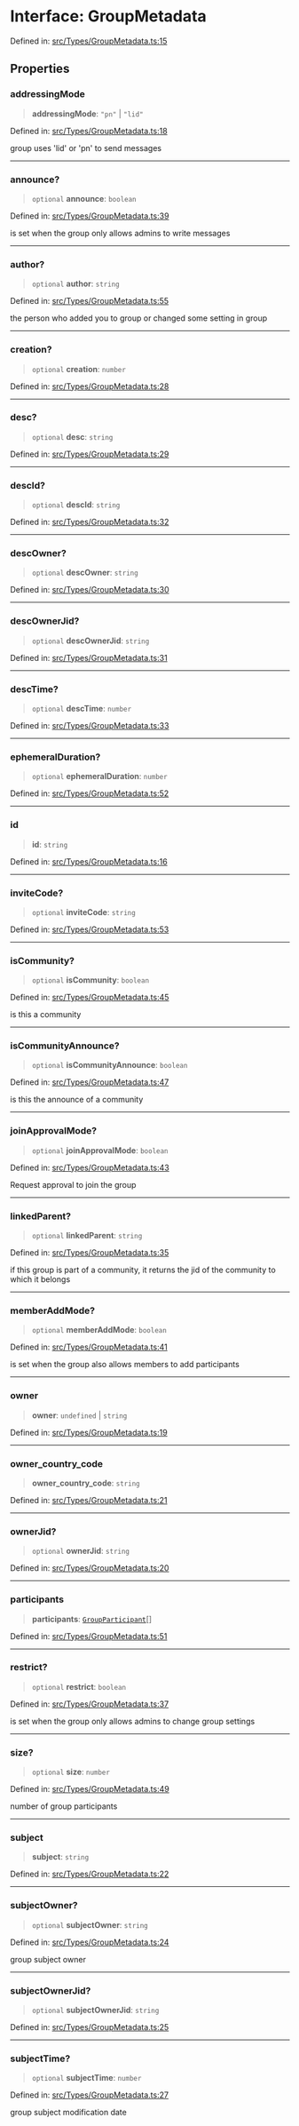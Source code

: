# Interface: GroupMetadata

Defined in: [src/Types/GroupMetadata.ts:15](https://github.com/Fokusdotid/bail/blob/0fe6346a5ff68a74eb71890335c982b44e2da604/src/Types/GroupMetadata.ts#L15)

## Properties

### addressingMode

> **addressingMode**: `"pn"` \| `"lid"`

Defined in: [src/Types/GroupMetadata.ts:18](https://github.com/Fokusdotid/bail/blob/0fe6346a5ff68a74eb71890335c982b44e2da604/src/Types/GroupMetadata.ts#L18)

group uses 'lid' or 'pn' to send messages

***

### announce?

> `optional` **announce**: `boolean`

Defined in: [src/Types/GroupMetadata.ts:39](https://github.com/Fokusdotid/bail/blob/0fe6346a5ff68a74eb71890335c982b44e2da604/src/Types/GroupMetadata.ts#L39)

is set when the group only allows admins to write messages

***

### author?

> `optional` **author**: `string`

Defined in: [src/Types/GroupMetadata.ts:55](https://github.com/Fokusdotid/bail/blob/0fe6346a5ff68a74eb71890335c982b44e2da604/src/Types/GroupMetadata.ts#L55)

the person who added you to group or changed some setting in group

***

### creation?

> `optional` **creation**: `number`

Defined in: [src/Types/GroupMetadata.ts:28](https://github.com/Fokusdotid/bail/blob/0fe6346a5ff68a74eb71890335c982b44e2da604/src/Types/GroupMetadata.ts#L28)

***

### desc?

> `optional` **desc**: `string`

Defined in: [src/Types/GroupMetadata.ts:29](https://github.com/Fokusdotid/bail/blob/0fe6346a5ff68a74eb71890335c982b44e2da604/src/Types/GroupMetadata.ts#L29)

***

### descId?

> `optional` **descId**: `string`

Defined in: [src/Types/GroupMetadata.ts:32](https://github.com/Fokusdotid/bail/blob/0fe6346a5ff68a74eb71890335c982b44e2da604/src/Types/GroupMetadata.ts#L32)

***

### descOwner?

> `optional` **descOwner**: `string`

Defined in: [src/Types/GroupMetadata.ts:30](https://github.com/Fokusdotid/bail/blob/0fe6346a5ff68a74eb71890335c982b44e2da604/src/Types/GroupMetadata.ts#L30)

***

### descOwnerJid?

> `optional` **descOwnerJid**: `string`

Defined in: [src/Types/GroupMetadata.ts:31](https://github.com/Fokusdotid/bail/blob/0fe6346a5ff68a74eb71890335c982b44e2da604/src/Types/GroupMetadata.ts#L31)

***

### descTime?

> `optional` **descTime**: `number`

Defined in: [src/Types/GroupMetadata.ts:33](https://github.com/Fokusdotid/bail/blob/0fe6346a5ff68a74eb71890335c982b44e2da604/src/Types/GroupMetadata.ts#L33)

***

### ephemeralDuration?

> `optional` **ephemeralDuration**: `number`

Defined in: [src/Types/GroupMetadata.ts:52](https://github.com/Fokusdotid/bail/blob/0fe6346a5ff68a74eb71890335c982b44e2da604/src/Types/GroupMetadata.ts#L52)

***

### id

> **id**: `string`

Defined in: [src/Types/GroupMetadata.ts:16](https://github.com/Fokusdotid/bail/blob/0fe6346a5ff68a74eb71890335c982b44e2da604/src/Types/GroupMetadata.ts#L16)

***

### inviteCode?

> `optional` **inviteCode**: `string`

Defined in: [src/Types/GroupMetadata.ts:53](https://github.com/Fokusdotid/bail/blob/0fe6346a5ff68a74eb71890335c982b44e2da604/src/Types/GroupMetadata.ts#L53)

***

### isCommunity?

> `optional` **isCommunity**: `boolean`

Defined in: [src/Types/GroupMetadata.ts:45](https://github.com/Fokusdotid/bail/blob/0fe6346a5ff68a74eb71890335c982b44e2da604/src/Types/GroupMetadata.ts#L45)

is this a community

***

### isCommunityAnnounce?

> `optional` **isCommunityAnnounce**: `boolean`

Defined in: [src/Types/GroupMetadata.ts:47](https://github.com/Fokusdotid/bail/blob/0fe6346a5ff68a74eb71890335c982b44e2da604/src/Types/GroupMetadata.ts#L47)

is this the announce of a community

***

### joinApprovalMode?

> `optional` **joinApprovalMode**: `boolean`

Defined in: [src/Types/GroupMetadata.ts:43](https://github.com/Fokusdotid/bail/blob/0fe6346a5ff68a74eb71890335c982b44e2da604/src/Types/GroupMetadata.ts#L43)

Request approval to join the group

***

### linkedParent?

> `optional` **linkedParent**: `string`

Defined in: [src/Types/GroupMetadata.ts:35](https://github.com/Fokusdotid/bail/blob/0fe6346a5ff68a74eb71890335c982b44e2da604/src/Types/GroupMetadata.ts#L35)

if this group is part of a community, it returns the jid of the community to which it belongs

***

### memberAddMode?

> `optional` **memberAddMode**: `boolean`

Defined in: [src/Types/GroupMetadata.ts:41](https://github.com/Fokusdotid/bail/blob/0fe6346a5ff68a74eb71890335c982b44e2da604/src/Types/GroupMetadata.ts#L41)

is set when the group also allows members to add participants

***

### owner

> **owner**: `undefined` \| `string`

Defined in: [src/Types/GroupMetadata.ts:19](https://github.com/Fokusdotid/bail/blob/0fe6346a5ff68a74eb71890335c982b44e2da604/src/Types/GroupMetadata.ts#L19)

***

### owner\_country\_code

> **owner\_country\_code**: `string`

Defined in: [src/Types/GroupMetadata.ts:21](https://github.com/Fokusdotid/bail/blob/0fe6346a5ff68a74eb71890335c982b44e2da604/src/Types/GroupMetadata.ts#L21)

***

### ownerJid?

> `optional` **ownerJid**: `string`

Defined in: [src/Types/GroupMetadata.ts:20](https://github.com/Fokusdotid/bail/blob/0fe6346a5ff68a74eb71890335c982b44e2da604/src/Types/GroupMetadata.ts#L20)

***

### participants

> **participants**: [`GroupParticipant`](../type-aliases/GroupParticipant.md)[]

Defined in: [src/Types/GroupMetadata.ts:51](https://github.com/Fokusdotid/bail/blob/0fe6346a5ff68a74eb71890335c982b44e2da604/src/Types/GroupMetadata.ts#L51)

***

### restrict?

> `optional` **restrict**: `boolean`

Defined in: [src/Types/GroupMetadata.ts:37](https://github.com/Fokusdotid/bail/blob/0fe6346a5ff68a74eb71890335c982b44e2da604/src/Types/GroupMetadata.ts#L37)

is set when the group only allows admins to change group settings

***

### size?

> `optional` **size**: `number`

Defined in: [src/Types/GroupMetadata.ts:49](https://github.com/Fokusdotid/bail/blob/0fe6346a5ff68a74eb71890335c982b44e2da604/src/Types/GroupMetadata.ts#L49)

number of group participants

***

### subject

> **subject**: `string`

Defined in: [src/Types/GroupMetadata.ts:22](https://github.com/Fokusdotid/bail/blob/0fe6346a5ff68a74eb71890335c982b44e2da604/src/Types/GroupMetadata.ts#L22)

***

### subjectOwner?

> `optional` **subjectOwner**: `string`

Defined in: [src/Types/GroupMetadata.ts:24](https://github.com/Fokusdotid/bail/blob/0fe6346a5ff68a74eb71890335c982b44e2da604/src/Types/GroupMetadata.ts#L24)

group subject owner

***

### subjectOwnerJid?

> `optional` **subjectOwnerJid**: `string`

Defined in: [src/Types/GroupMetadata.ts:25](https://github.com/Fokusdotid/bail/blob/0fe6346a5ff68a74eb71890335c982b44e2da604/src/Types/GroupMetadata.ts#L25)

***

### subjectTime?

> `optional` **subjectTime**: `number`

Defined in: [src/Types/GroupMetadata.ts:27](https://github.com/Fokusdotid/bail/blob/0fe6346a5ff68a74eb71890335c982b44e2da604/src/Types/GroupMetadata.ts#L27)

group subject modification date
